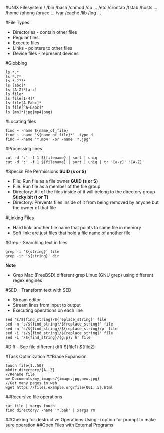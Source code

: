 #UNIX Filesystem
/
    /bin
        /bash
        /chmod
        /cp
        ...
    /etc
        /crontab
        /fstab
        /hosts
        ...
    /home
        /phong
        /bruce
        ...
    /var
        /cache
        /lib
        /log
        ...

#File Types
- Directories - contain other files
- Regular files
- Execute files
- Links - pointers to other files
- Device files - represent devices

#Globbing
```
ls *.*
ls *.?*
ls *.???*
ls [abc]*
ls [A-Z]*[a-z]
ls file*
ls file[1-4]*
ls file[A-Eabc]*
ls file[^A-Eabc]*
ls [mn]*(jpg|mp4|png)
```

#Locating files
```
find ~ -name ${name_of_file}
find ~ -name '${name_of_file}*' -type d
find ~ -name '*.mp4' -or -name '*.jpg'
```

#Processing lines
```
cut -d ':' -f 1 ${filename} | sort | uniq
cut -d ':' -f 1 ${filename} | sort | uniq | tr '[a-z]' '[A-Z]'
```

#Special File Permissions
**SUID (s or S)**
- File: Run file as a file owner
**GUID (s or S)**
- File: Run file as a member of the file group
- Directory: All of the files inside of it will belong to the directory group
**Sticky bit (t or T)**
- Directory: Prevents files inside of it from being removed by anyone but the owner of that file

#Linking Files
- Hard link: another file name that points to same file in memory
- Soft link: are just files that hold a file name of another file

#Grep - Searching text in files
```
grep -i '${string}' file
grep -ir '${string}' dir
```
**Note**
- Grep Mac (FreeBSD) different grep Linux (GNU grep) using different regex engines

#SED - Transform text with SED
- Stream editor
- Stream lines from input to output
- Executing operations on each line
```
sed 's/${find_string}/${replace_string}' file
sed -n 's/${find_string}/${replace_string}' file
sed -n 's/${find_string}/${replace_string}/p' file
sed -i 's/${find_string}/${replace_string}' file
sed -i '/${find_string}/{g;p}; h' file
```

#Diff - See file different
dfff ${file1} ${file2}

#Task Optimization
##Brace Expansion
```
touch file{1..50}
mkdir directory/{A..Z}
//Rename file
mv Documents/my_images/{image.jpg,new.jpg}
//Get many pages in web
wget https://files.example.org/file{001..5}.html
```
##Recursive file operations
```
cat file | xargs touch
find directory/ -name '*.bak' | xargs rm
```
##Cheking for destructive Operations
Using -i option for prompt to make sure operation
##Open Files with External Programs



